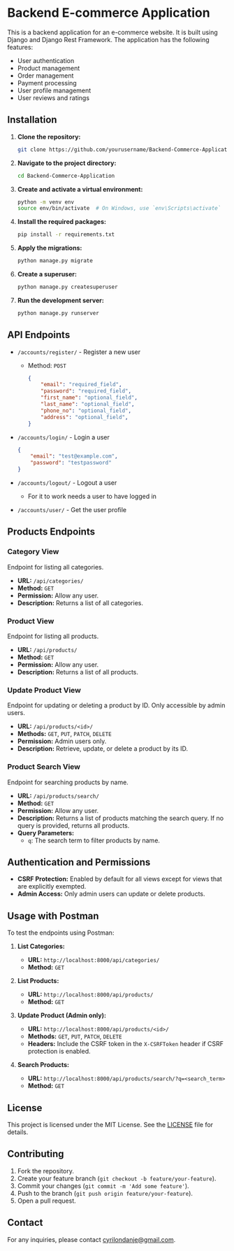 # Backend E-commerce Application
This is a backend application for an e-commerce website. It is built using Django and Django Rest Framework. The application has the following features:
- User authentication
- Product management
- Order management
- Payment processing
- User profile management
- User reviews and ratings


## Installation

1. **Clone the repository:**
    ```sh
    git clone https://github.com/yourusername/Backend-Commerce-Application.git
    ```

2. **Navigate to the project directory:**
    ```sh
    cd Backend-Commerce-Application
    ```

3. **Create and activate a virtual environment:**
    ```sh
    python -m venv env
    source env/bin/activate  # On Windows, use `env\Scripts\activate`
    ```

4. **Install the required packages:**
    ```sh
    pip install -r requirements.txt
    ```

5. **Apply the migrations:**
    ```sh
    python manage.py migrate
    ```

6. **Create a superuser:**
    ```sh
    python manage.py createsuperuser
    ```

7. **Run the development server:**
    ```sh
    python manage.py runserver
    ```


## API Endpoints
- `/accounts/register/` - Register a new user
  - Method: `POST`
    ```json
    {
        "email": "required_field",
        "password": "required_field",
        "first_name": "optional_field",
        "last_name": "optional_field",
        "phone_no": "optional_field",
        "address": "optional_field",
    }
    ```
- `/accounts/login/` - Login a user
    ```json
    {
        "email": "test@example.com",
        "password": "testpassword"
    }
    ```
- `/accounts/logout/` - Logout a user
  - For it to work needs a user to have logged in

- `/accounts/user/` - Get the user profile

## Products Endpoints
### Category View
Endpoint for listing all categories.

- **URL:** `/api/categories/`
- **Method:** `GET`
- **Permission:** Allow any user.
- **Description:** Returns a list of all categories.

### Product View
Endpoint for listing all products.

- **URL:** `/api/products/`
- **Method:** `GET`
- **Permission:** Allow any user.
- **Description:** Returns a list of all products.

### Update Product View
Endpoint for updating or deleting a product by ID. Only accessible by admin users.

- **URL:** `/api/products/<id>/`
- **Methods:** `GET`, `PUT`, `PATCH`, `DELETE`
- **Permission:** Admin users only.
- **Description:** Retrieve, update, or delete a product by its ID.

### Product Search View
Endpoint for searching products by name.

- **URL:** `/api/products/search/`
- **Method:** `GET`
- **Permission:** Allow any user.
- **Description:** Returns a list of products matching the search query. If no query is provided, returns all products.
- **Query Parameters:**
  - `q`: The search term to filter products by name.

## Authentication and Permissions

- **CSRF Protection:** Enabled by default for all views except for views that are explicitly exempted.
- **Admin Access:** Only admin users can update or delete products.

## Usage with Postman

To test the endpoints using Postman:
1. **List Categories:**
   - **URL:** `http://localhost:8000/api/categories/`
   - **Method:** `GET`

2. **List Products:**
   - **URL:** `http://localhost:8000/api/products/`
   - **Method:** `GET`

3. **Update Product (Admin only):**
   - **URL:** `http://localhost:8000/api/products/<id>/`
   - **Methods:** `GET`, `PUT`, `PATCH`, `DELETE`
   - **Headers:** Include the CSRF token in the `X-CSRFToken` header if CSRF protection is enabled.

4. **Search Products:**
   - **URL:** `http://localhost:8000/api/products/search/?q=<search_term>`
   - **Method:** `GET`

## License

This project is licensed under the MIT License. See the [LICENSE](LICENSE) file for details.

## Contributing

1. Fork the repository.
2. Create your feature branch (`git checkout -b feature/your-feature`).
3. Commit your changes (`git commit -m 'Add some feature'`).
4. Push to the branch (`git push origin feature/your-feature`).
5. Open a pull request.

## Contact

For any inquiries, please contact [cyrilondanje@gmail.com](mailto:your.email@example.com).
